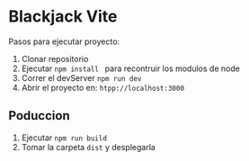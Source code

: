 # Blackjack Vite

Pasos para ejecutar proyecto:


1. Clonar repositorio
2. Ejecutar ```npm install ``` para recontruir los modulos de node
3. Correr el devServer ```npm run dev```
4. Abrir el proyecto en: ```htpp://localhost:3000```

## Poduccion

1. Ejecutar ```npm run build```
2. Tomar la carpeta ```dist``` y desplegarla